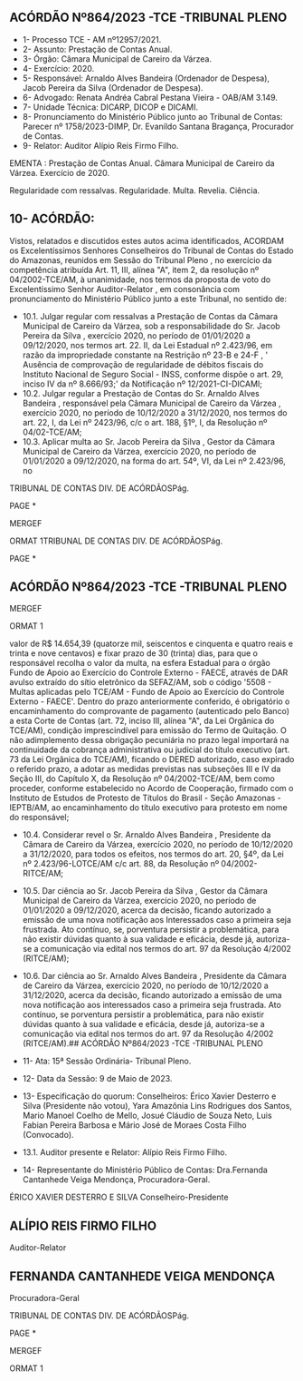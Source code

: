 ## ACÓRDÃO Nº864/2023 -TCE -TRIBUNAL PLENO

- 1- Processo TCE - AM nº12957/2021.
- 2- Assunto: Prestação de Contas Anual.
- 3- Órgão: Câmara Municipal de Careiro da Várzea.
- 4- Exercício: 2020.
- 5- Responsável: Arnaldo Alves Bandeira (Ordenador de Despesa), Jacob Pereira da Silva (Ordenador de Despesa).
- 6- Advogado: Renata Andréa Cabral Pestana Vieira - OAB/AM 3.149.
- 7- Unidade Técnica: DICARP, DICOP e DICAMI.
- 8- Pronunciamento  do  Ministério  Público  junto  ao  Tribunal  de  Contas: Parecer  nº 1758/2023-DIMP, Dr. Evanildo Santana Bragança, Procurador de Contas.
- 9- Relator: Auditor Alípio Reis Firmo Filho.

EMENTA : Prestação  de  Contas  Anual. Câmara Municipal de Careiro da Várzea. Exercício de 2020.

Regularidade  com  ressalvas.  Regularidade.  Multa. Revelia. Ciência.

## 10-  ACÓRDÃO:

Vistos, relatados e discutidos estes autos acima identificados, ACORDAM os Excelentíssimos Senhores Conselheiros do Tribunal de Contas do Estado do Amazonas, reunidos em Sessão do Tribunal Pleno , no exercício da competência atribuída Art. 11, III, alínea  "A",  item  2,  da  resolução  nº  04/2002-TCE/AM, à  unanimidade, nos  termos  da proposta  de  voto  do  Excelentíssimo  Senhor  Auditor-Relator , em  consonância com pronunciamento do Ministério Público junto a este Tribunal, no sentido de:

- 10.1. Julgar  regular  com  ressalvas a  Prestação  de  Contas  da  Câmara Municipal de Careiro da Várzea, sob a responsabilidade do Sr. Jacob Pereira da Silva , exercício 2020, no período de 01/01/2020 a 09/12/2020, nos termos art. 22. II, da Lei Estadual nº 2.423/96, em razão da impropriedade constante na Restrição nº 23-B e 24-F , ' Ausência de comprovação de regularidade de débitos fiscais do Instituto Nacional de Seguro  Social  -  INSS,  conforme  dispõe  o  art.  29,  inciso  IV  da  nº 8.666/93;' da Notificação nº 12/2021-CI-DICAMI;
- 10.2. Julgar regular a Prestação de Contas do Sr. Arnaldo Alves Bandeira , responsável  pela Câmara  Municipal de  Careiro  da  Várzea , exercício 2020, no período de 10/12/2020 a 31/12/2020, nos termos do art. 22, I, da Lei nº 2423/96, c/c o art. 188, §1º, I, da Resolução nº 04/02-TCE/AM;
- 10.3. Aplicar  multa ao Sr.  Jacob  Pereira  da  Silva , Gestor  da  Câmara Municipal de Careiro da Várzea, exercício 2020, no período de 01/01/2020 a 09/12/2020, na forma do art. 54º, VI, da Lei nº 2.423/96, no

TRIBUNAL DE CONTAS DIV. DE ACÓRDÃOSPág.

PAGE   \*

MERGEF

ORMAT 1TRIBUNAL DE CONTAS DIV. DE ACÓRDÃOSPág.

PAGE   \*

## ACÓRDÃO Nº864/2023 -TCE -TRIBUNAL PLENO

MERGEF

ORMAT 1

valor  de R$ 14.654,39 (quatorze  mil,  seiscentos  e  cinquenta  e  quatro reais e trinta e nove centavos) e fixar prazo de 30 (trinta) dias, para que o responsável recolha o valor da multa, na esfera Estadual para o órgão Fundo de Apoio ao Exercício do Controle Externo - FAECE, através de DAR avulso  extraído  do  sítio  eletrônico  da  SEFAZ/AM,  sob  o  código '5508 - Multas aplicadas pelo TCE/AM - Fundo de Apoio ao Exercício do Controle Externo - FAECE'. Dentro do prazo anteriormente conferido, é obrigatório o encaminhamento  do  comprovante de pagamento (autenticado pelo Banco) a esta Corte de Contas (art. 72, inciso III, alínea "A", da Lei Orgânica do TCE/AM), condição imprescindível para emissão do Termo de Quitação. O não adimplemento dessa obrigação pecuniária no prazo legal importará na continuidade da cobrança administrativa ou judicial do título executivo (art. 73 da Lei Orgânica do TCE/AM), ficando o  DERED  autorizado,  caso  expirado  o  referido  prazo,  a  adotar  as medidas previstas nas subseções III e IV da Seção III, do Capítulo X, da Resolução nº 04/2002-TCE/AM, bem como proceder, conforme estabelecido  no  Acordo  de  Cooperação,  firmado  com  o  Instituto  de Estudos de Protesto de Títulos do Brasil - Seção Amazonas - IEPTB/AM, ao  encaminhamento  do  título  executivo  para  protesto  em  nome  do responsável;

- 10.4. Considerar revel o Sr. Arnaldo Alves Bandeira , Presidente da Câmara de  Careiro  da  Várzea,  exercício  2020,  no  período  de  10/12/2020  a 31/12/2020,  para todos os efeitos, nos termos do art. 20, §4º, da Lei nº 2.423/96-LOTCE/AM c/c art. 88, da Resolução nº 04/2002- RITCE/AM;
- 10.5. Dar ciência ao Sr. Jacob Pereira da Silva , Gestor da Câmara Municipal de  Careiro  da  Várzea,  exercício  2020,  no  período  de  01/01/2020  a 09/12/2020, acerca  da  decisão,  ficando  autorizado  a  emissão  de  uma nova notificação  aos  Interessados  caso  a  primeira  seja  frustrada.  Ato contínuo, se, porventura persistir a problemática, para não existir dúvidas quanto à sua validade e eficácia, desde já, autoriza-se a comunicação via edital nos termos do art. 97 da Resolução 4/2002 (RITCE/AM);
- 10.6. Dar ciência ao Sr. Arnaldo Alves Bandeira , Presidente da Câmara de Careiro da  Várzea,  exercício 2020,  no  período  de  10/12/2020  a 31/12/2020, acerca  da  decisão,  ficando  autorizado  a  emissão  de  uma nova  notificação  aos  interessados  caso  a  primeira  seja  frustrada.  Ato contínuo, se porventura persistir a problemática, para não existir dúvidas quanto à sua validade e eficácia, desde já, autoriza-se a comunicação via edital nos termos do art. 97 da Resolução 4/2002 (RITCE/AM).## ACÓRDÃO Nº864/2023 -TCE -TRIBUNAL PLENO

- 11-  Ata: 15ª Sessão Ordinária- Tribunal Pleno.
- 12-  Data da Sessão: 9 de Maio de 2023.
- 13-  Especificação do quorum: Conselheiros: Érico Xavier Desterro e Silva (Presidente não votou), Yara Amazônia Lins Rodrigues dos Santos, Mario Manoel Coelho de Mello, Josué Cláudio de Souza Neto, Luis Fabian Pereira Barbosa e Mário José de Moraes Costa Filho (Convocado).
- 13.1. Auditor presente e Relator: Alípio Reis Firmo Filho.
- 14-  Representante do Ministério Público de Contas: Dra.Fernanda Cantanhede Veiga Mendonça, Procuradora-Geral.

ÉRICO XAVIER DESTERRO E SILVA Conselheiro-Presidente

## ALÍPIO REIS FIRMO FILHO

Auditor-Relator

## FERNANDA CANTANHEDE VEIGA MENDONÇA

Procuradora-Geral

TRIBUNAL DE CONTAS DIV. DE ACÓRDÃOSPág.

PAGE   \*

MERGEF

ORMAT 1